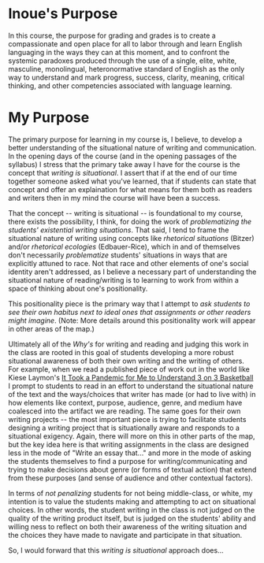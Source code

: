 <!--# Guiding Questions

* What various purposes for learning are made explicit about the assessment of students’ writing, and how well do they articulate a problematizing of the students’ existential writing situations?  
* Why are you or your students reading or judging any particular piece of writing or a draft in the way you are?  
* Does each assessment process have its own unique purpose?  
* How do you ensure that students are not penalized because they are not white and middle class, yet still guarantee that they develop as readers and writers in meaningful and productive ways?  
* In what ways are you asking students to problematize their existential writing assessment situations, or asking them to see their own habitus next to ideal ones that assignments imagine or other readers imagine?  
* How are students’ various relations to the dominant discourse expected in the course, which is usually based on a white racial habitus and a local SEAE, accounted for in the purposes of assessment in the course?  
* How are the purposes for assessing writing helping students critique the white racial habitus and local SEAE that they may still have to approximate? -->

<!-- # Course/Teacher Purposes.

Is there a larger antiracist purpose for the assessment of writing in general in the course? Is that larger purpose made clear to students and is it consistently maintained across all the activities in the course? Is there a formal moment when students can reflect upon this larger purpose, and connect it to their own practices and experiences? -->

<!-- # Student Purposes.

How involved are students in constructing and articulating the purposes for each assessment process? Do they have opportunities to create and act upon their own purposes for individual assessment activities? How are those individual purposes accounted for in the assessment processes and parts in the ecology?-->

# Inoue's Purpose

In this course, the purpose for grading and grades is to create a compassionate and open place for all to labor through and learn English languaging in the ways they can at this moment, and to confront the systemic paradoxes produced through the use of a single, elite, white, masculine, monolingual, heteronormative standard of English as the only way to understand and mark progress, success, clarity, meaning, critical thinking, and other competencies associated with language learning.

<!-- I'm going to work in the spirit of the GitHub fork/branch. "Most commonly, forks are used to either propose changes to someone else's project to which you do not have write access, or to use someone else's project as a starting point for your own idea." So, I'll start with Inoue's purpose, which I actually generally feel okay about. Inoue's purpose resonates with me, but I'm going to work to articulate my purpose in my own language. The initial repo for this project is the text of my initial attempt to map my assessment ecology.-->

# My Purpose 

The primary purpose for learning in my course is, I believe, to develop a better understanding of the situational nature of writing and communication. In the opening days of the course (and in the opening passages of the syllabus) I stress that the primary take away I have for the course is the concept that *writing is situational*. I assert that if at the end of our time together someone asked what you've learned, that if students can state that concept and offer an explaination for what means for them both as readers and writers then in my mind the course will have been a success.

That the concept  -- writing is situational -- is foundational to my course, there exists the possibility, I think, for doing the work of *problematizing the students' existential writing situations*. That said, I tend to frame the situational nature of writing using concepts like *rhetorical situations* (Bitzer) and/or *rhetorical ecologies* (Edbauer-Rice), which in and of themselves don't necessarily *problematize* students' situations in ways that are explicitly attuned to race. Not that race and other elements of one's social identity aren't addressed, as I believe a necessary part of understanding the situational nature of reading/writing is to learning to work from within a space of thinking about one's positionality.

This positionality piece is the primary way that I attempt to *ask students to see their own habitus next to ideal ones that assignments or other readers might imagine*. (Note: More details around this positionality work will appear in other areas of the map.)

Ultimately all of the *Why's* for writing and reading and judging this work in the class are rooted in this goal of students developing a more robust situational awareness of both their own writing and the writing of others. For example, when we read a published piece of work out in the world like Kiese Laymon's [It Took a Pandemic for Me to Understand 3 on 3 Basketball](https://nike.gallery/3x3basketball/?fbclid=IwAR0DWTOdh_Vk6Ueph7l6FrTdnj2RcXPsMX7eMj2ufNEEcmsN4datS0W_r5c) I prompt to students to read in an effort to understand the situational nature of the text and the ways/choices that writer has made (or had to live with) in how elements like context, purpose, audience, genre, and medium have coalesced into the artifact we are reading. The same goes for their own writing projects -- the most important piece is trying to facilitate students designing a writing project that is situationally aware and responds to a situational exigency. Again, there will more on this in other parts of the map, but the key idea here is that writing assignments in the class are designed less in the mode of "Write an essay that..." and more in the mode of asking the students themselves to find a purpose for writing/communicating and trying to make decisions about genre (or forms of textual action) that extend from these purposes (and sense of audience and other contextual factors).

In terms of *not penalizing* students for not being middle-class, or white, my intention is to value the students making and attempting to act on situational choices. In other words, the student writing in the class is not judged on the quality of the writing product itself, but is judged on the students' ability and willing ness to reflect on both their awareness of the writing situation and the choices they have made to navigate and participate in that situation.

So, I would forward that this *writing is situational* approach does...
